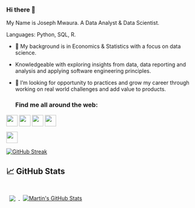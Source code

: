 ### Hi there 👋
My Name is Joseph Mwaura. A Data Analyst & Data Scientist.
  
 Languages: Python, SQL, R.
 
 
 - 👯 My background is in Economics & Statistics with a focus on data science. 
 - Knowledgeable with exploring insights from data, data reporting and analysis and applying software engineering principles.
- 👯 I’m looking for opportunity to practices and grow my career through working on real world challenges and add value to products.

  ### Find me all around the web:

<p align="left">
<a href="http://twitter.com/mwaoh321" target="blank"><img align="center" src="https://github.com/mishmanners/MishManners/blob/master/socials/twitter%20(2).png" alt="" height="30" /></a>
<a href="http://linkedin.com/in/mwaurajoseph" target="blank"><img align="center" src="https://github.com/mishmanners/MishManners/blob/master/socials/transparent-Linkedin-logo-icon.png" alt="" height="30" /></a>
<a href="http://instagram.com/mwaura__m" target="blank"><img align="center" src="https://github.com/mishmanners/MishManners/blob/master/socials/instagram.png" alt="" height="30" /></a>
<a href="https://mwaoh.github.io/" target="blank"><img align="center" src="https://github.com/mishmanners/MishManners/blob/master/socials/chrome.png" alt="" height="30" /></a>

<a href="https://dev.to/mwaura__m" target="blank"><img align="center" src="https://github.com/mishmanners/MishManners/blob/master/socials/devto.png" alt="" height="30" /></a>
</p>



[![GitHub Streak](https://github-readme-streak-stats.herokuapp.com?user=mwaoh&date_format=M%20j%5B%2C%20Y%5D)](https://git.io/streak-stats)

## &#x1f4c8; GitHub Stats

<br>

<a href="https://github.com/mwaoh">
  <img align="center" style="margin:0.5rem" src="https://github-readme-stats.vercel.app/api/top-langs/?username=mwaoh&hide=html,css&title_color=ffffff&text_color=c9cacc&icon_color=4AB197&bg_color=1A2B34" />
</a>

<a href="https://github.com/mwaoh">
  <img align="center" style="margin:0.5rem" src="https://github-readme-stats.vercel.app/api?username=mwaoh&show_icons=true&line_height=27&count_private=true&title_color=ffffff&text_color=c9cacc&icon_color=4AB097&bg_color=1A2B34" alt="Martin's GitHub Stats" />
</a>

<br>
<br>


    
